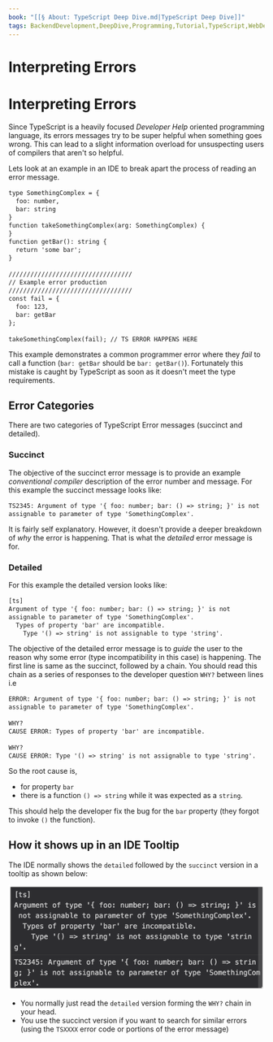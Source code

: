 ```yaml
---
book: "[[§ About꞉ TypeScript Deep Dive.md|TypeScript Deep Dive]]"
tags: BackendDevelopment,DeepDive,Programming,Tutorial,TypeScript,WebDevelopment
---
```


# Interpreting Errors

# Interpreting Errors

Since TypeScript is a heavily focused _Developer Help_ oriented programming language, its errors messages try to be super helpful when something goes wrong. This can lead to a slight information overload for unsuspecting users of compilers that aren't so helpful.

Lets look at an example in an IDE to break apart the process of reading an error message.

```
type SomethingComplex = {
  foo: number,
  bar: string
}
function takeSomethingComplex(arg: SomethingComplex) {
}
function getBar(): string {
  return 'some bar';
}

//////////////////////////////////
// Example error production
//////////////////////////////////
const fail = {
  foo: 123,
  bar: getBar
};

takeSomethingComplex(fail); // TS ERROR HAPPENS HERE
```

This example demonstrates a common programmer error where they _fail_ to call a function (`bar: getBar` should be `bar: getBar()`). Fortunately this mistake is caught by TypeScript as soon as it doesn't meet the type requirements.

## Error Categories

There are two categories of TypeScript Error messages (succinct and detailed).

### Succinct

The objective of the succinct error message is to provide an example _conventional compiler_ description of the error number and message. For this example the succinct message looks like:

```
TS2345: Argument of type '{ foo: number; bar: () => string; }' is not assignable to parameter of type 'SomethingComplex'.
```

It is fairly self explanatory. However, it doesn't provide a deeper breakdown of _why_ the error is happening. That is what the _detailed_ error message is for.

### Detailed

For this example the detailed version looks like:

```
[ts]
Argument of type '{ foo: number; bar: () => string; }' is not assignable to parameter of type 'SomethingComplex'.
  Types of property 'bar' are incompatible.
    Type '() => string' is not assignable to type 'string'.
```

The objective of the detailed error message is to _guide_ the user to the reason why some error (type incompatibility in this case) is happening. The first line is same as the succinct, followed by a chain. You should read this chain as a series of responses to the developer question `WHY?` between lines i.e

```
ERROR: Argument of type '{ foo: number; bar: () => string; }' is not assignable to parameter of type 'SomethingComplex'.

WHY? 
CAUSE ERROR: Types of property 'bar' are incompatible.

WHY? 
CAUSE ERROR: Type '() => string' is not assignable to type 'string'.
```

So the root cause is,

- for property `bar`
- there is a function `() => string` while it was expected as a `string`.

This should help the developer fix the bug for the `bar` property (they forgot to invoke `()` the function).

## How it shows up in an IDE Tooltip

The IDE normally shows the `detailed` followed by the `succinct` version in a tooltip as shown below:

![](768970a4.png)

- You normally just read the `detailed` version forming the `WHY?` chain in your head.
- You use the succinct version if you want to search for similar errors (using the `TSXXXX` error code or portions of the error message)
